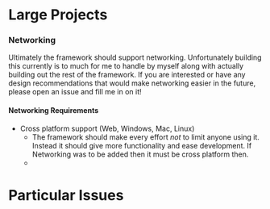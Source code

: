 # Large Projects

### Networking

Ultimately the framework should support networking. Unfortunately building this currently is to much for me to handle by
myself along with actually building out the rest of the framework. If you are interested or have any design
recommendations that would make networking easier in the future, please open an issue and fill me in on it!

#### Networking Requirements

- Cross platform support (Web, Windows, Mac, Linux)
    - The framework should make every effort *not* to limit anyone using it. Instead it should give more functionality
      and ease development. If Networking was to be added then it must be cross platform then.
    -

# Particular Issues